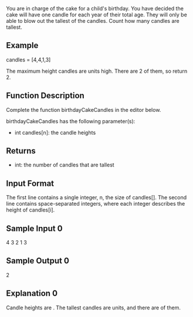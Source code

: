 You are in charge of the cake for a child's birthday. You have decided the cake will have one candle for each year of their total age. They will only be able to blow out the tallest of the candles. Count how many candles are tallest.

## Example

candles = [4,4,1,3]

The maximum height candles are units high. There are 2 of them, so return 2.

## Function Description

Complete the function birthdayCakeCandles in the editor below.

birthdayCakeCandles has the following parameter(s):

- int candles[n]: the candle heights

## Returns

- int: the number of candles that are tallest

## Input Format

The first line contains a single integer, n, the size of candles[].
The second line contains space-separated integers, where each integer describes the height of candles[i].

## Sample Input 0

4
3 2 1 3

## Sample Output 0

2

## Explanation 0

Candle heights are . The tallest candles are units, and there are of them.
